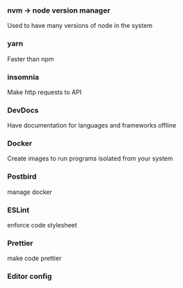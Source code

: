 ### nvm -> node version manager

  Used to have many versions of node in the system

### yarn

  Faster than npm

### insomnia

  Make http requests to API

### DevDocs

  Have documentation for languages and frameworks offline

### Docker 

  Create images to run programs isolated from your system

### Postbird

  manage docker
  
### ESLint

  enforce code stylesheet

### Prettier

  make code prettier
  
### Editor config